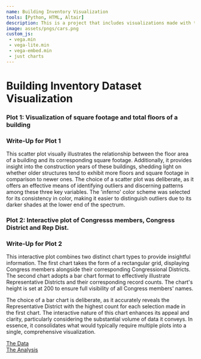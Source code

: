 ```yaml
---
name: Building Inventory Visualization
tools: [Python, HTML, Altair]
description: This is a project that includes visualizations made with the buildings inventory dataset. 
image: assets/pngs/cars.png
custom_js:
 - vega.min
 - vega-lite.min
 - vega-embed.min
 - just charts
---
```



# Building Inventory Dataset Visualization

### Plot 1: Visualization of square footage and total floors of a building 

<vegachart schema-url="{{ site.baseurl }}/assets/json/scatter1.json" style="width: 100%"></vegachart>

### Write-Up for Plot 1

This scatter plot visually illustrates the relationship between the floor area of a building and its corresponding square footage. Additionally, it provides insight into the construction years of these buildings, shedding light on whether older structures tend to exhibit more floors and square footage in comparison to newer ones. The choice of a scatter plot was deliberate, as it offers an effective means of identifying outliers and discerning patterns among these three key variables. The 'inferno' color scheme was selected for its consistency in color, making it easier to distinguish outliers due to its darker shades at the lower end of the spectrum.

### Plot 2: Interactive plot of Congresss members, Congress District and Rep Dist. 

<vegachart schema-url="{{ site.baseurl }}/assets/json/altair_mobility_local_dashboard.json" style="width: 100%"></vegachart>

### Write-Up for Plot 2

This interactive plot combines two distinct chart types to provide insightful information. The first chart takes the form of a rectangular grid, displaying Congress members alongside their corresponding Congressional Districts. The second chart adopts a bar chart format to effectively illustrate Representative Districts and their corresponding record counts. The chart's height is set at 200 to ensure full visibility of all Congress members' names.

The choice of a bar chart is deliberate, as it accurately reveals the Representative District with the highest count for each selection made in the first chart. The interactive nature of this chart enhances its appeal and clarity, particularly considering the substantial volume of data it conveys. In essence, it consolidates what would typically require multiple plots into a single, comprehensive visualization.

<div class='left'>
<a class="m-1 btn btn-outline-primary btn-2 " href="https://github.com/harishr03/harishr03.github.io/blob/main/assets/json/altair_mobility_local_dashboard.json">
The Data
</a>
</div>

<div class="right">
<a class="m-1 btn btn-outline-primary btn-2 " href="https://github.com/harishr03/harishr03.github.io/blob/main/python_notebooks/HW8.ipynb">
The Analysis
</a>
</div>